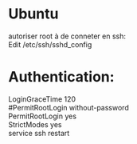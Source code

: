 # Ubuntu

autoriser root à de conneter en ssh:    
Edit /etc/ssh/sshd_config   
# Authentication:   
LoginGraceTime 120    
#PermitRootLogin without-password   
PermitRootLogin yes   
StrictModes yes   
service ssh restart   
